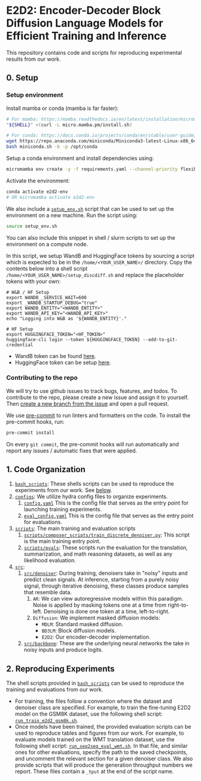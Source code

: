 # E2D2: Encoder-Decoder Block Diffusion Language Models for Efficient Training and Inference
This repository contains code and scripts for reproducing experimental results from our
work.

## 0. Setup

### Setup environment

Install mamba or conda (mamba is far faster):

```bash
# For mamba: https://mamba.readthedocs.io/en/latest/installation/micromamba-installation.html#umamba-install
"${SHELL}" <(curl -L micro.mamba.pm/install.sh)

# For conda: https://docs.conda.io/projects/conda/en/stable/user-guide/install/linux.html
wget https://repo.anaconda.com/miniconda/Miniconda3-latest-Linux-x86_64.sh -O miniconda.sh && \
bash miniconda.sh -b -p /opt/conda
```

Setup a conda environment and install dependencies using:

```bash
micromamba env create -y -f requirements.yaml --channel-priority flexible
```

Activate the environment:

```bash
conda activate e2d2-env
# OR micromamba activate e2d2-env
```

We also include a [`setup_env.sh`](./setup_env.sh) script that can be used to set up the
environment on a new machine.
Run the script using:
```bash
source setup_env.sh
```

You can also include this snippet in shell / slurm scripts to set up the environment on
a compute node.

In this script, we setup WandB and HuggingFace tokens by sourcing a script which is
expected to be in the `/home/<YOUR_USER_NAME>/` directory.
Copy the contents below into a shell script `/home/<YOUR_USER_NAME>/setup_discdiff.sh`
and replace the placeholder tokens with your own:
```shell
# W&B / HF Setup
export WANDB__SERVICE_WAIT=600
export _WANDB_STARTUP_DEBUG="true"
export WANDB_ENTITY="<WANDB_ENTITY>"
export WANDB_API_KEY="<WANDB_API_KEY>"
echo "Logging into W&B as '${WANDB_ENTITY}'."

# HF Setup
export HUGGINGFACE_TOKEN="<HF_TOKEN>"
huggingface-cli login --token ${HUGGINGFACE_TOKEN} --add-to-git-credential
```
- WandB token can be found [here](https://wandb.ai/authorize).
- HuggingFace token can be setup [here](https://huggingface.co/settings/tokens).

### Contributing to the repo
We will try to use github issues to track bugs, features, and todos.
To contribute to the repo, please create a new issue and assign it to yourself.
Then [create a new branch from the issue](https://docs.github.com/en/issues/tracking-your-work-with-issues/using-issues/creating-a-branch-for-an-issue)
and open a pull request.


We use [pre-commit](https://pre-commit.com/) to run linters and formatters on the code.
To install the pre-commit hooks, run:

```bash
pre-commit install
```
On every `git commit`,
the pre-commit hooks will run automatically and report any issues / automatic fixes that
were applied.

## 1. Code Organization
1. [`bash_scripts`](bash_scripts): These shells scripts can be used to reproduce the
experiments from our work.
See [below](##reproducing-experiments).
2. [`configs`](configs): We utilize hydra config files to organize experiments.
   1. [`config.yaml`](configs/config.yaml) This is the config file that serves as the
   entry point for launching training experiments.
   2. [`eval_config.yaml`](configs/eval_config.yaml) This is the config file that serves
   as the entry point for evaluations.
3. [`scripts`](scripts): The main training and evaluation scripts
   1. [`scripts/composer_scripts/train_discrete_denoiser.py`](scripts/composer_scripts/train_discrete_denoiser.py):
   This script is the main training entry point.
   2. [`scripts/evals`](scripts/eval): These scripts run the evaluation for the
   translation, summarization, and math reasoning datasets, as well as any likelihood
   evaluation.
4. [`src`](src):
   1. [`src/denoiser`](src/denoiser): During training, denoisers take in "noisy" inputs
   and predict clean signals.
   At inference, starting from a purely noisy signal, through iterative denoising, these
   classes produce samples that resemble data.
      1. `AR`: We can view autoregressive models within this paradigm.
      Noise is applied by masking tokens one at a time from right-to-left.
      Denoising is done one token at a time, left-to-right.
      2. `Diffusion`: We implement masked diffusion models:
         - `MDLM`: Standard masked diffusion.
         - `BD3LM`: Block diffusion models.
         - `E2D2`: Our encoder-decoder implementation.
   2. [`src/backbone`](src/backbone): These are the underlying neural networks the take
   in noisy inputs and produce logits.


## 2. Reproducing Experiments
The shell scripts provided in [`bash_scripts`](bash_scripts) can be used to reproduce
the training and evaluations from our work.
- For training, the files follow a convention where the dataset and denoiser class are
specified.
For example, to train the fine-tuning E2D2 model on the GSM8K dataset, use the following
shell script: [`run_train_e2d2_gsm8k.sh`](bash_scripts/run_train_e2d2_gsm8k.sh).
- Once models have been trained, the provided evaluation scripts can be used to reproduce
tables and figures from our work.
For example, to evaluate models trained on the WMT translation dataset, use the
following shell script: [`run_seq2seq_eval_wmt.sh`](bash_scripts/run_seq2seq_eval_wmt.sh).
In that file, and similar ones for other evaluations, specify the path to the saved
checkpoints, and uncomment the relevant section for a given denoiser class.
We also provide scripts that will produce the generation throughput numbers we report.
These files contain a `_tput` at the end of the script name.
